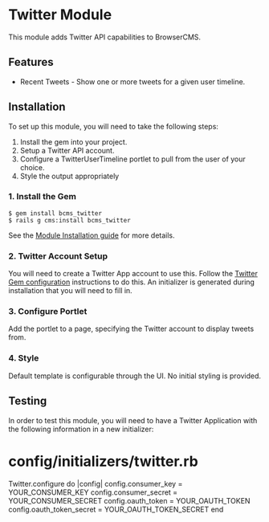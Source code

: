 # Twitter Module

This module adds Twitter API capabilities to BrowserCMS.

## Features

* Recent Tweets - Show one or more tweets for a given user timeline.

## Installation

To set up this module, you will need to take the following steps:

1. Install the gem into your project.
2. Setup a Twitter API account.
3. Configure a TwitterUserTimeline portlet to pull from the user of your choice.
4. Style the output appropriately

### 1. Install the Gem

```
$ gem install bcms_twitter
$ rails g cms:install bcms_twitter
```

See the [Module Installation guide](https://github.com/browsermedia/browsercms/wiki/Installing-A-Module) for more details. 

### 2. Twitter Account Setup

You will need to create a Twitter App account to use this. Follow the [Twitter Gem configuration](http://sferik.github.com/twitter/) instructions to do this. An initializer is generated during installation that you will need to fill in.

### 3. Configure Portlet

Add the portlet to a page, specifying the Twitter account to display tweets from.

### 4. Style

Default template is configurable through the UI. No initial styling is provided.

## Testing

In order to test this module, you will need to have a Twitter Application with the following information in a new initializer:

# config/initializers/twitter.rb
Twitter.configure do |config|
  config.consumer_key = YOUR_CONSUMER_KEY
  config.consumer_secret = YOUR_CONSUMER_SECRET
  config.oauth_token = YOUR_OAUTH_TOKEN
  config.oauth_token_secret = YOUR_OAUTH_TOKEN_SECRET
end